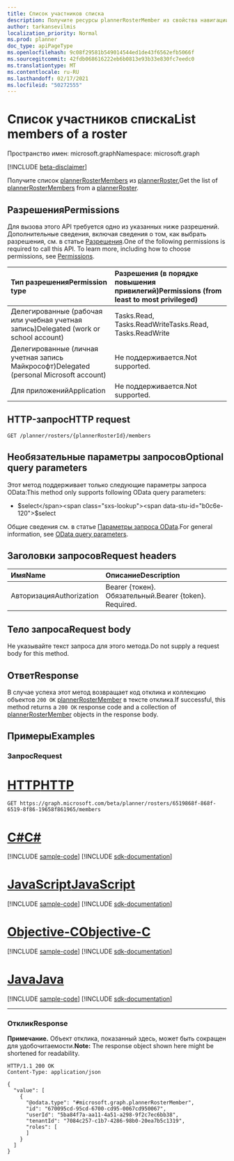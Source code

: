 ```yaml
---
title: Список участников списка
description: Получите ресурсы plannerRosterMember из свойства навигации members.
author: tarkansevilmis
localization_priority: Normal
ms.prod: planner
doc_type: apiPageType
ms.openlocfilehash: 9c08f29581b549014544ed1de43f6562efb5066f
ms.sourcegitcommit: 42fdb068616222eb6b0813e93b33e830fc7eedc0
ms.translationtype: MT
ms.contentlocale: ru-RU
ms.lasthandoff: 02/17/2021
ms.locfileid: "50272555"
---
```

# <a name="list-members-of-a-roster"></a><span data-ttu-id="b0c6e-103">Список участников списка</span><span class="sxs-lookup"><span data-stu-id="b0c6e-103">List members of a roster</span></span>
<span data-ttu-id="b0c6e-104">Пространство имен: microsoft.graph</span><span class="sxs-lookup"><span data-stu-id="b0c6e-104">Namespace: microsoft.graph</span></span>

[!INCLUDE [beta-disclaimer](../../includes/beta-disclaimer.md)]

<span data-ttu-id="b0c6e-105">Получите список [plannerRosterMembers](../resources/plannerrostermember.md) из [plannerRoster.](../resources/plannerroster.md)</span><span class="sxs-lookup"><span data-stu-id="b0c6e-105">Get the list of [plannerRosterMembers](../resources/plannerrostermember.md) from a [plannerRoster](../resources/plannerroster.md).</span></span>

## <a name="permissions"></a><span data-ttu-id="b0c6e-106">Разрешения</span><span class="sxs-lookup"><span data-stu-id="b0c6e-106">Permissions</span></span>
<span data-ttu-id="b0c6e-p101">Для вызова этого API требуется одно из указанных ниже разрешений. Дополнительные сведения, включая сведения о том, как выбрать разрешения, см. в статье [Разрешения](/graph/permissions-reference).</span><span class="sxs-lookup"><span data-stu-id="b0c6e-p101">One of the following permissions is required to call this API. To learn more, including how to choose permissions, see [Permissions](/graph/permissions-reference).</span></span>

|<span data-ttu-id="b0c6e-109">Тип разрешения</span><span class="sxs-lookup"><span data-stu-id="b0c6e-109">Permission type</span></span>|<span data-ttu-id="b0c6e-110">Разрешения (в порядке повышения привилегий)</span><span class="sxs-lookup"><span data-stu-id="b0c6e-110">Permissions (from least to most privileged)</span></span>|
|:---|:---|
|<span data-ttu-id="b0c6e-111">Делегированные (рабочая или учебная учетная запись)</span><span class="sxs-lookup"><span data-stu-id="b0c6e-111">Delegated (work or school account)</span></span>|<span data-ttu-id="b0c6e-112">Tasks.Read, Tasks.ReadWrite</span><span class="sxs-lookup"><span data-stu-id="b0c6e-112">Tasks.Read, Tasks.ReadWrite</span></span>|
|<span data-ttu-id="b0c6e-113">Делегированные (личная учетная запись Майкрософт)</span><span class="sxs-lookup"><span data-stu-id="b0c6e-113">Delegated (personal Microsoft account)</span></span>|<span data-ttu-id="b0c6e-114">Не поддерживается.</span><span class="sxs-lookup"><span data-stu-id="b0c6e-114">Not supported.</span></span>|
|<span data-ttu-id="b0c6e-115">Для приложений</span><span class="sxs-lookup"><span data-stu-id="b0c6e-115">Application</span></span>|<span data-ttu-id="b0c6e-116">Не поддерживается.</span><span class="sxs-lookup"><span data-stu-id="b0c6e-116">Not supported.</span></span>|

## <a name="http-request"></a><span data-ttu-id="b0c6e-117">HTTP-запрос</span><span class="sxs-lookup"><span data-stu-id="b0c6e-117">HTTP request</span></span>

<!-- {
  "blockType": "ignored"
}
-->
``` http
GET /planner/rosters/{plannerRosterId}/members
```

## <a name="optional-query-parameters"></a><span data-ttu-id="b0c6e-118">Необязательные параметры запросов</span><span class="sxs-lookup"><span data-stu-id="b0c6e-118">Optional query parameters</span></span>
<span data-ttu-id="b0c6e-119">Этот метод поддерживает только следующие параметры запроса OData:</span><span class="sxs-lookup"><span data-stu-id="b0c6e-119">This method only supports following OData query parameters:</span></span>

- <span data-ttu-id="b0c6e-120">$select</span><span class="sxs-lookup"><span data-stu-id="b0c6e-120">$select</span></span>

<span data-ttu-id="b0c6e-121">Общие сведения см. в статье [Параметры запроса OData](/graph/query-parameters).</span><span class="sxs-lookup"><span data-stu-id="b0c6e-121">For general information, see [OData query parameters](/graph/query-parameters).</span></span>

## <a name="request-headers"></a><span data-ttu-id="b0c6e-122">Заголовки запросов</span><span class="sxs-lookup"><span data-stu-id="b0c6e-122">Request headers</span></span>
|<span data-ttu-id="b0c6e-123">Имя</span><span class="sxs-lookup"><span data-stu-id="b0c6e-123">Name</span></span>|<span data-ttu-id="b0c6e-124">Описание</span><span class="sxs-lookup"><span data-stu-id="b0c6e-124">Description</span></span>|
|:---|:---|
|<span data-ttu-id="b0c6e-125">Авторизация</span><span class="sxs-lookup"><span data-stu-id="b0c6e-125">Authorization</span></span>|<span data-ttu-id="b0c6e-p102">Bearer {токен}. Обязательный.</span><span class="sxs-lookup"><span data-stu-id="b0c6e-p102">Bearer {token}. Required.</span></span>|

## <a name="request-body"></a><span data-ttu-id="b0c6e-128">Тело запроса</span><span class="sxs-lookup"><span data-stu-id="b0c6e-128">Request body</span></span>
<span data-ttu-id="b0c6e-129">Не указывайте текст запроса для этого метода.</span><span class="sxs-lookup"><span data-stu-id="b0c6e-129">Do not supply a request body for this method.</span></span>

## <a name="response"></a><span data-ttu-id="b0c6e-130">Ответ</span><span class="sxs-lookup"><span data-stu-id="b0c6e-130">Response</span></span>

<span data-ttu-id="b0c6e-131">В случае успеха этот метод возвращает код отклика и коллекцию объектов `200 OK` [plannerRosterMember](../resources/plannerrostermember.md) в тексте отклика.</span><span class="sxs-lookup"><span data-stu-id="b0c6e-131">If successful, this method returns a `200 OK` response code and a collection of [plannerRosterMember](../resources/plannerrostermember.md) objects in the response body.</span></span>

## <a name="examples"></a><span data-ttu-id="b0c6e-132">Примеры</span><span class="sxs-lookup"><span data-stu-id="b0c6e-132">Examples</span></span>

### <a name="request"></a><span data-ttu-id="b0c6e-133">Запрос</span><span class="sxs-lookup"><span data-stu-id="b0c6e-133">Request</span></span>

# <a name="http"></a>[<span data-ttu-id="b0c6e-134">HTTP</span><span class="sxs-lookup"><span data-stu-id="b0c6e-134">HTTP</span></span>](#tab/http)
<!-- {
  "blockType": "request",
  "name": "list_plannerrostermember"
}
-->
``` http
GET https://graph.microsoft.com/beta/planner/rosters/6519868f-868f-6519-8f86-19658f861965/members
```
# <a name="c"></a>[<span data-ttu-id="b0c6e-135">C#</span><span class="sxs-lookup"><span data-stu-id="b0c6e-135">C#</span></span>](#tab/csharp)
[!INCLUDE [sample-code](../includes/snippets/csharp/list-plannerrostermember-csharp-snippets.md)]
[!INCLUDE [sdk-documentation](../includes/snippets/snippets-sdk-documentation-link.md)]

# <a name="javascript"></a>[<span data-ttu-id="b0c6e-136">JavaScript</span><span class="sxs-lookup"><span data-stu-id="b0c6e-136">JavaScript</span></span>](#tab/javascript)
[!INCLUDE [sample-code](../includes/snippets/javascript/list-plannerrostermember-javascript-snippets.md)]
[!INCLUDE [sdk-documentation](../includes/snippets/snippets-sdk-documentation-link.md)]

# <a name="objective-c"></a>[<span data-ttu-id="b0c6e-137">Objective-C</span><span class="sxs-lookup"><span data-stu-id="b0c6e-137">Objective-C</span></span>](#tab/objc)
[!INCLUDE [sample-code](../includes/snippets/objc/list-plannerrostermember-objc-snippets.md)]
[!INCLUDE [sdk-documentation](../includes/snippets/snippets-sdk-documentation-link.md)]

# <a name="java"></a>[<span data-ttu-id="b0c6e-138">Java</span><span class="sxs-lookup"><span data-stu-id="b0c6e-138">Java</span></span>](#tab/java)
[!INCLUDE [sample-code](../includes/snippets/java/list-plannerrostermember-java-snippets.md)]
[!INCLUDE [sdk-documentation](../includes/snippets/snippets-sdk-documentation-link.md)]

---



### <a name="response"></a><span data-ttu-id="b0c6e-139">Отклик</span><span class="sxs-lookup"><span data-stu-id="b0c6e-139">Response</span></span>
<span data-ttu-id="b0c6e-140">**Примечание.** Объект отклика, показанный здесь, может быть сокращен для удобочитаемости.</span><span class="sxs-lookup"><span data-stu-id="b0c6e-140">**Note:** The response object shown here might be shortened for readability.</span></span>
<!-- {
  "blockType": "response",
  "truncated": true,
  "@odata.type": "Collection(microsoft.graph.plannerRosterMember)"
}
-->
``` http
HTTP/1.1 200 OK
Content-Type: application/json

{
  "value": [
    {
      "@odata.type": "#microsoft.graph.plannerRosterMember",
      "id": "670095cd-95cd-6700-cd95-0067cd950067",
      "userId": "5ba84f7a-aa11-4a51-a298-9f2c7ec6bb38",
      "tenantId": "7084c257-c1b7-4286-98b0-20ea7b5c1319",
      "roles": [
      ]
    }
  ]
}
```

